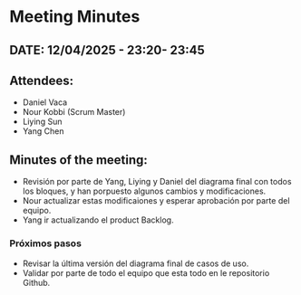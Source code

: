# Meeting Minutes

## DATE: 12/04/2025 - 23:20- 23:45

## Attendees:
- Daniel Vaca  
- Nour Kobbi (Scrum Master)  
- Liying Sun  
- Yang Chen  

## Minutes of the meeting:
- Revisión por parte de Yang, Liying y Daniel del diagrama final con todos los bloques, y han porpuesto algunos cambios y modificaciones.
- Nour actualizar estas modificaiones y esperar aprobación por parte del equipo.
- Yang ir actualizando el product Backlog.


### Próximos pasos
- Revisar la última versión del diagrama final de casos de uso.
- Validar por parte de todo el equipo que esta todo en le repositorio Github.

